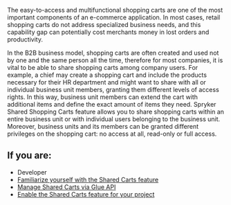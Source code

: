 The easy-to-access and multifunctional shopping carts are one of the most important components of an e-commerce application. In most cases, retail shopping carts do not address specialized business needs, and this capability gap can potentially cost merchants money in lost orders and productivity.

In the B2B business model, shopping carts are often created and used not by one and the same person all the time, therefore for most companies, it is vital to be able to share shopping carts among company users. For example, a chief may create a shopping cart and include the products necessary for their HR department and might want to share with all or individual business unit members, granting them different levels of access rights. In this way, business unit members can extend the cart with additional items and define the exact amount of items they need. Spryker Shared Shopping Carts feature allows you to share shopping carts within an entire business unit or with individual users belonging to the business unit. Moreover, business units and its members can be granted different privileges on the shopping cart: no access at all, read-only or full access.

## If you are:

<div class="mr-container">
    <div class="mr-list-container">
        <!-- col1 -->
        <div class="mr-col">
            <ul class="mr-list mr-list-green">
                <li class="mr-title">Developer</li>
                <li><a href="https://documentation.spryker.com/docs/shared-cart-overview" class="mr-link">Familiarize yourself with the Shared Carts feature</a></li>
                <li><a href="https://documentation.spryker.com/docs/en/sharing-company-user-carts-201907" class="mr-link">Manage Shared Carts via Glue API</a></li>
                <li><a href="https://documentation.spryker.com/docs/shared-carts-feature-integration-201907" class="mr-link">Enable the Shared Carts feature for your project</a></li>
            </ul>
        </div>
 <!-- col3 -->
    </div>
</div>
